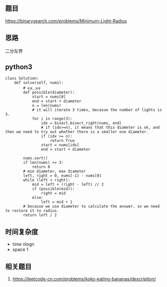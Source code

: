 ## 题目
https://binarysearch.com/problems/Minimum-Light-Radius

## 思路
二分左界 

## python3
```python3
class Solution:
    def solve(self, nums):
        # ┭┮﹏┭┮
        def possible(diameter):
            start = nums[0] 
            end = start + diameter
            n = len(nums)
            # it will iterate 3 times, becasue the number of lights is 3.
            for i in range(3):
                idx = bisect.bisect_right(nums, end)
                # if (idx>=n), it means that this diameter is ok, and then we need to try out whether there is a smaller one diameter.
                if (idx >= n):
                    return True
                start = nums[idx]
                end = start + diameter

        nums.sort()
        if len(nums) <= 3:
            return 0
        # min diameter, max diameter
        left, right = 0, nums[-1] - nums[0] 
        while (left < right):
            mid = left + (right - left) // 2
            if (possible(mid)):
                right = mid
            else:
                left = mid + 1
        # because we use diameter to calculate the answer, so we need to restore it to radius.
        return left / 2
```

## 时间复杂度
* time nlogn
* space 1

## 相关题目
1. https://leetcode-cn.com/problems/koko-eating-bananas/description/
